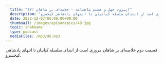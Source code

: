 ```yaml
---
  title: "اپیزود چهل و هشتم شاهنامه - خلاصه‌ای بر شاهان (۲)"
  description: "قسمت دوم خلاصه‌ای بر شاهان مروری است از ابتدای سلسله کیانیان تا انتهای پادشاهی کیخسرو"
  date: 2022-12-03T00:00:00+00:00
  thumbnail: /images/episodepics/48.jpg
  topic: shahname
  type: podcast
  mediaFiles: /mp3/48.mp3
---
```

قسمت دوم خلاصه‌ای بر شاهان مروری است از ابتدای سلسله کیانیان تا انتهای پادشاهی کیخسرو.